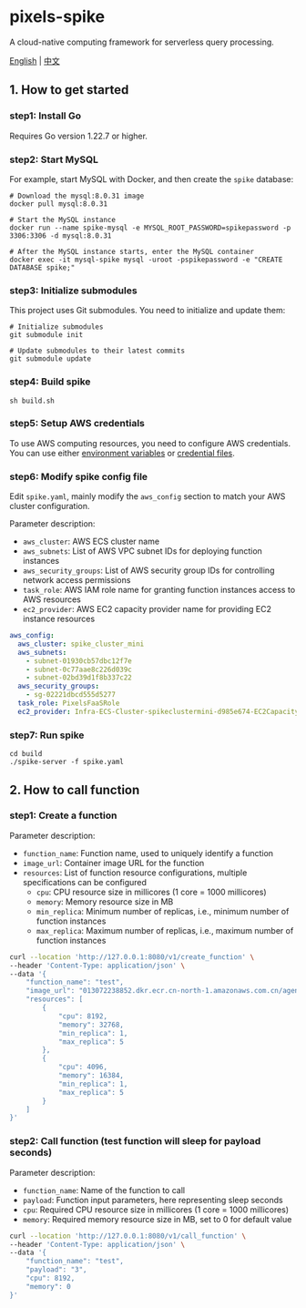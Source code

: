 # pixels-spike
A cloud-native computing framework for serverless query processing.

[English](README.md) | [中文](README_CN.md)

## 1. How to get started

### step1: Install Go
Requires Go version 1.22.7 or higher.

### step2: Start MySQL
For example, start MySQL with Docker, and then create the `spike` database:

```shell
# Download the mysql:8.0.31 image
docker pull mysql:8.0.31

# Start the MySQL instance
docker run --name spike-mysql -e MYSQL_ROOT_PASSWORD=spikepassword -p 3306:3306 -d mysql:8.0.31

# After the MySQL instance starts, enter the MySQL container
docker exec -it mysql-spike mysql -uroot -pspikepassword -e "CREATE DATABASE spike;"
```

### step3: Initialize submodules
This project uses Git submodules. You need to initialize and update them:

```shell
# Initialize submodules
git submodule init

# Update submodules to their latest commits
git submodule update
```

### step4: Build spike
```shell
sh build.sh
```

### step5: Setup AWS credentials
To use AWS computing resources, you need to configure AWS credentials. You can use either [environment variables](https://docs.aws.amazon.com/cli/latest/userguide/cli-configure-envvars.html#envvars-set) or [credential files](https://docs.aws.amazon.com/cli/latest/userguide/cli-configure-files.html).

### step6: Modify spike config file
Edit `spike.yaml`, mainly modify the `aws_config` section to match your AWS cluster configuration.

Parameter description:
* `aws_cluster`: AWS ECS cluster name
* `aws_subnets`: List of AWS VPC subnet IDs for deploying function instances
* `aws_security_groups`: List of AWS security group IDs for controlling network access permissions
* `task_role`: AWS IAM role name for granting function instances access to AWS resources
* `ec2_provider`: AWS EC2 capacity provider name for providing EC2 instance resources

```yaml
aws_config:
  aws_cluster: spike_cluster_mini
  aws_subnets:
    - subnet-01930cb57dbc12f7e
    - subnet-0c77aae8c226d039c
    - subnet-02bd39d1f8b337c22
  aws_security_groups:
    - sg-02221dbcd555d5277
  task_role: PixelsFaaSRole
  ec2_provider: Infra-ECS-Cluster-spikeclustermini-d985e674-EC2CapacityProvider-FufGynLGFE0q
```

### step7: Run spike
```shell
cd build
./spike-server -f spike.yaml
```

## 2. How to call function

### step1: Create a function

Parameter description:
* `function_name`: Function name, used to uniquely identify a function
* `image_url`: Container image URL for the function
* `resources`: List of function resource configurations, multiple specifications can be configured
  * `cpu`: CPU resource size in millicores (1 core = 1000 millicores)
  * `memory`: Memory resource size in MB
  * `min_replica`: Minimum number of replicas, i.e., minimum number of function instances
  * `max_replica`: Maximum number of replicas, i.e., maximum number of function instances

```bash
curl --location 'http://127.0.0.1:8080/v1/create_function' \
--header 'Content-Type: application/json' \
--data '{
    "function_name": "test",
    "image_url": "013072238852.dkr.ecr.cn-north-1.amazonaws.com.cn/agentguo/test:1.1",
    "resources": [
        {
            "cpu": 8192,
            "memory": 32768,
            "min_replica": 1,
            "max_replica": 5
        },
        {
            "cpu": 4096,
            "memory": 16384,
            "min_replica": 1,
            "max_replica": 5
        }
    ]
}'
```

### step2: Call function (test function will sleep for payload seconds)

Parameter description:
* `function_name`: Name of the function to call
* `payload`: Function input parameters, here representing sleep seconds
* `cpu`: Required CPU resource size in millicores (1 core = 1000 millicores)
* `memory`: Required memory resource size in MB, set to 0 for default value

```bash
curl --location 'http://127.0.0.1:8080/v1/call_function' \
--header 'Content-Type: application/json' \
--data '{
    "function_name": "test",
    "payload": "3",
    "cpu": 8192,
    "memory": 0
}'
```